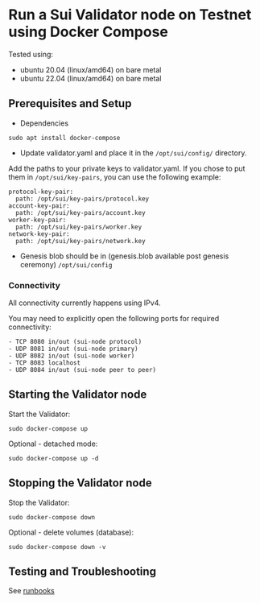 
# Run a Sui Validator node on Testnet using Docker Compose

Tested using:
- ubuntu 20.04 (linux/amd64) on bare metal
- ubuntu 22.04 (linux/amd64) on bare metal

## Prerequisites and Setup

- Dependencies

 `sudo apt install docker-compose`

- Update validator.yaml and place it in the `/opt/sui/config/` directory.

Add the paths to your private keys to validator.yaml. If you chose to put them in `/opt/sui/key-pairs`, you can use the following example: 

```
protocol-key-pair: 
  path: /opt/sui/key-pairs/protocol.key
account-key-pair: 
  path: /opt/sui/key-pairs/account.key
worker-key-pair: 
  path: /opt/sui/key-pairs/worker.key
network-key-pair: 
  path: /opt/sui/key-pairs/network.key
```

- Genesis blob should be in (genesis.blob available post genesis ceremony) `/opt/sui/config`

### Connectivity

All connectivity currently happens using IPv4.

You may need to explicitly open the following ports for required connectivity:


```
- TCP 8080 in/out (sui-node protocol)
- UDP 8081 in/out (sui-node primary)
- UDP 8082 in/out (sui-node worker)
- TCP 8083 localhost
- UDP 8084 in/out (sui-node peer to peer)
```

## Starting the Validator node

Start the Validator:

`sudo docker-compose up`

Optional - detached mode: 

`sudo docker-compose up -d`


## Stopping the Validator node

Stop the Validator:

`sudo docker-compose down`

Optional - delete volumes (database):

`sudo docker-compose down -v`

## Testing and Troubleshooting

See [runbooks](../runbooks/README.md)
